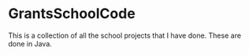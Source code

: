 # GrantsSchoolCode
This is a collection of all the school projects that I have done. These are done in Java.
